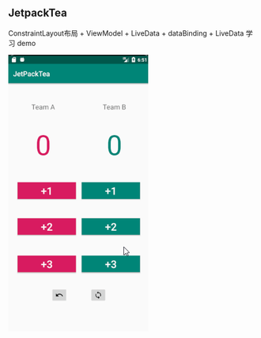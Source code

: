 ## JetpackTea



ConstraintLayout布局 + ViewModel + LiveData + dataBinding + LiveData 学习 demo

![](/show.gif)
